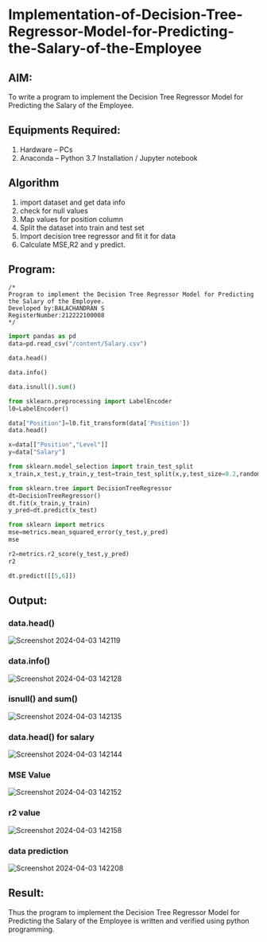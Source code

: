 # Implementation-of-Decision-Tree-Regressor-Model-for-Predicting-the-Salary-of-the-Employee

## AIM:
To write a program to implement the Decision Tree Regressor Model for Predicting the Salary of the Employee.

## Equipments Required:
1. Hardware – PCs
2. Anaconda – Python 3.7 Installation / Jupyter notebook

## Algorithm
1. import dataset and get data info
2. check for null values
3. Map values for position column
4. Split the dataset into train and test set
5. Import decision tree regressor and fit it for data 
6. Calculate MSE,R2 and y predict.
## Program:
```
/*
Program to implement the Decision Tree Regressor Model for Predicting the Salary of the Employee.
Developed by:BALACHANDRAN S
RegisterNumber:212222100008
*/
```
```python
import pandas as pd
data=pd.read_csv("/content/Salary.csv")

data.head()

data.info()

data.isnull().sum()

from sklearn.preprocessing import LabelEncoder
l0=LabelEncoder()

data["Position"]=l0.fit_transform(data['Position'])
data.head()

x=data[["Position","Level"]]
y=data["Salary"]

from sklearn.model_selection import train_test_split
x_train,x_test,y_train,y_test=train_test_split(x,y,test_size=0.2,random_state=2)

from sklearn.tree import DecisionTreeRegressor
dt=DecisionTreeRegressor()
dt.fit(x_train,y_train)
y_pred=dt.predict(x_test)

from sklearn import metrics
mse=metrics.mean_squared_error(y_test,y_pred)
mse

r2=metrics.r2_score(y_test,y_pred)
r2

dt.predict([[5,6]])
```



## Output:


### data.head()
![Screenshot 2024-04-03 142119](https://github.com/Vasanthamukilan/Implementation-of-Decision-Tree-Regressor-Model-for-Predicting-the-Salary-of-the-Employee/assets/119559694/127bd0bc-3d79-4fb0-89c4-de4fd657a447)

### data.info()
![Screenshot 2024-04-03 142128](https://github.com/Vasanthamukilan/Implementation-of-Decision-Tree-Regressor-Model-for-Predicting-the-Salary-of-the-Employee/assets/119559694/d4f9ee5a-cf51-4969-a150-ab02ee72afa3)

### isnull() and sum()
![Screenshot 2024-04-03 142135](https://github.com/Vasanthamukilan/Implementation-of-Decision-Tree-Regressor-Model-for-Predicting-the-Salary-of-the-Employee/assets/119559694/1c1c24e9-dc3d-4a9e-b101-2eb7221a749b)

### data.head() for salary
![Screenshot 2024-04-03 142144](https://github.com/Vasanthamukilan/Implementation-of-Decision-Tree-Regressor-Model-for-Predicting-the-Salary-of-the-Employee/assets/119559694/7ff4c8a2-00eb-4a4a-ba4d-242d377a7036)

### MSE Value
![Screenshot 2024-04-03 142152](https://github.com/Vasanthamukilan/Implementation-of-Decision-Tree-Regressor-Model-for-Predicting-the-Salary-of-the-Employee/assets/119559694/4a2754e6-f64e-42b0-be78-1b61a4b2a31a)

### r2 value 
![Screenshot 2024-04-03 142158](https://github.com/Vasanthamukilan/Implementation-of-Decision-Tree-Regressor-Model-for-Predicting-the-Salary-of-the-Employee/assets/119559694/85af504b-8a0c-4514-bc77-61b527d27107)

### data prediction
![Screenshot 2024-04-03 142208](https://github.com/Vasanthamukilan/Implementation-of-Decision-Tree-Regressor-Model-for-Predicting-the-Salary-of-the-Employee/assets/119559694/450e0ae4-6ec0-4035-b6c8-9cc5502cdecd)

## Result:
Thus the program to implement the Decision Tree Regressor Model for Predicting the Salary of the Employee is written and verified using python programming.
